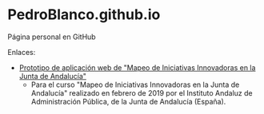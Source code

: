 PedroBlanco.github.io
=====================

Página personal en GitHub

Enlaces:
* [Prototipo de aplicación web de "Mapeo de Iniciativas Innovadoras en la Junta de Andalucía"](http://pedroblanco.github.io/mapeo/)
  * Para el curso "Mapeo de Iniciativas Innovadoras en la Junta de Andalucía" realizado en febrero de 2019 por el Instituto Andaluz de Administración Pública, de la Junta de Andalucía (España).
